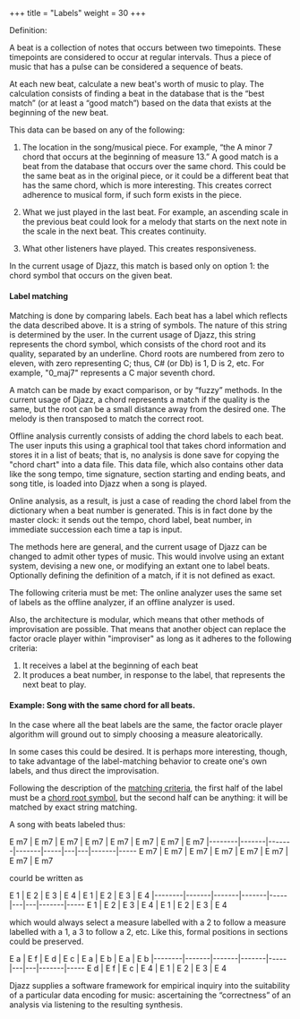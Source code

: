 +++
title = "Labels"
weight = 30
+++


Definition:

A beat is a collection of notes that occurs between two timepoints. These timepoints are considered to occur at regular intervals. 
Thus a piece of music that has a pulse can be considered a sequence of beats.

At each new beat, calculate a new beat's worth of music to play. The calculation consists of finding a beat in the database that is the 
“best match” (or at least a “good match”) based on the data that exists at the beginning of the new beat.

This data can be based on any of the following:

1. The location in the song/musical piece.  For example, “the A minor 7 chord that occurs at the beginning 
of measure 13.”  A good match is a beat from the database that occurs over the same chord. This could be 
the same beat as in the original piece, or it could be a different 
beat that has the same chord, which is more interesting. This creates correct adherence to musical form, if such form exists in the piece.

2. What we just played in the last beat. For example, an ascending scale in the previous beat could look for a melody that starts on the next 
note in the scale in the next beat. This creates continuity.

3. What other listeners have played. This creates responsiveness.
    
In the current usage of Djazz, this match is based only on option 1: the chord symbol that occurs on the given beat. 

#### Label matching
Matching is done by 
comparing labels. Each beat has a label which reflects the data described above. It is a string of symbols. The nature of this string is 
determined by the user. In the current usage of Djazz, this string represents the chord symbol, which consists of the chord root and its 
quality, separated by an underline. Chord roots are numbered from zero to eleven, with zero representing C; thus, C# (or Db) is 1, D is 2, etc.
For example, "0_maj7" represents a C major seventh chord.


A match can be made by exact comparison, or by “fuzzy” methods. In the current usage of Djazz, a chord represents a match if the quality is 
the same, but the root can be a small distance away from the desired one. 
The melody is then transposed to match the correct root.


Offline analysis currently consists of adding the chord labels to each beat. The user inputs this using a graphical tool that takes chord
information and stores it in a list of beats; that is, no analysis is done save for copying the "chord chart" into a data file.
This data file, which also contains other data like the song tempo, time signature, section starting and ending beats, and song title, is loaded 
into Djazz when a song is played.

Online analysis, as a result, is just a case of reading the chord label from the dictionary when a beat number is generated. This is in fact done 
by the master clock: it sends out the tempo, chord label, beat number, in immediate succession each time a tap is input.

The methods here are general, and the current usage of Djazz can be changed to admit other types of music. This would involve 
using an extant system, devising a new one, or modifying an extant one to label beats. Optionally defining the definition of a 
match, if it is not defined as exact.

The following criteria must be met:
The online analyzer uses the same set of labels as the offline analyzer, if an offline analyzer is used.


Also, the architecture is modular, which means that other methods of improvisation are possible. That means that another object can replace the
factor oracle player within "improviser" as long as it adheres to the following criteria:

1. It receives a label at the beginning of each beat
2. It produces a beat number, in response to the label, that represents the next beat to play.



#### Example: Song with the same chord for all beats.


In the case where all the beat labels are the same, the factor oracle player algorithm will ground out to simply choosing a measure aleatorically.

In some cases this could be desired. It is perhaps more interesting, though, to take advantage of the label-matching behavior to create one's own labels, and thus direct the improvisation.

Following the description of the [matching criteria](#label-matching), the first half of the label must be a [chord root symbol](), but the second half can be anything: it will be matched by exact string matching.

A song with beats labeled thus:


E m7 | E m7 | E m7 | E m7 | E m7 | E m7 | E m7 | E m7 
|--------|-------|-------|-------|-----|---|---|-------|-----
E m7 | E m7 | E m7 | E m7 | E m7 | E m7 | E m7 | E m7 


courld be written as

E 1 | E 2 | E 3 | E 4 | E 1 | E 2 | E 3 | E 4 
|--------|-------|-------|-------|-----|---|---|-------|-----
E 1 | E 2 | E 3 | E 4 | E 1 | E 2 | E 3 | E 4 

which would always select a measure labelled with a 2 to follow a measure labelled with a 1, a 3 to follow a 2, etc. Like this, formal positions in sections could be preserved.


E a | E f | E d | E c | E a | E b | E a | E b 
|--------|-------|-------|-------|-----|---|---|-------|-----
E d | E f | E c | E 4 | E 1 | E 2 | E 3 | E 4 






Djazz supplies a software framework for empirical inquiry into the suitability of a particular data encoding for music:
 ascertaining the “correctness” of an analysis via listening to the resulting synthesis. 
 


